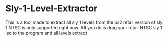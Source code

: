 # Sly-1-Level-Extractor

This is a tool made to extract all sly 1 levels from the ps2 retail version of sly 1 NTSC is only supported right now.
All you do is drag your retail NTSC sly 1 iso to the program and all levels extract
